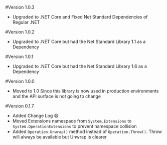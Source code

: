 #Version 1.0.3
- Upgraded to .NET Core and Fixed Net Standard Dependencies of Regular .NET

#Version 1.0.2
- Upgraded to .NET Core but had the Net Standard Library 1.1 as a Dependency

#Version 1.0.1
- Upgraded to .NET Core but had the Net Standard Library 1.6 as a Dependency

#Version 1.0.0
- Moved to 1.0 Since this library is now used in production environments and the API surface is not going to change

#Version 0.1.7
- Added Change Log :smile:
- Moved Extensions namespace from `System.Extensions` to `System.OperationExtensions` to prevent namespace collision
- Added `Operation.Unwrap()` method instead of `Operation.Throw()`. Throw will always be available but Unwrap is clearer
